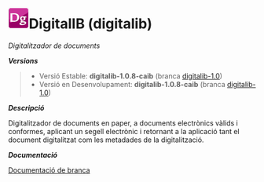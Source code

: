 # ![Logo](https://github.com/GovernIB/maven/blob/binaris/digitalib/logo.png)DigitalIB (digitalib)
 *Digitalitzador de documents*
 
 ***Versions***

> - Versió Estable: __digitalib-1.0.8-caib__ (branca [digitalib-1.0](../../tree/digitalib-1.0))
> - Versió en Desenvolupament: __digitalib-1.0.8-caib__ (branca [digitalib-1.0](../../tree/digitalib-1.0))


***Descripció***

Digitalitzador de documents en paper, a documents electrònics vàlids i conformes, aplicant un segell electrònic i retornant a la aplicació tant el document digitalitzat com les metadades de la digitalització.

***Documentació***

[Documentació de branca](../../tree/digitalib-1.0/README.md#documentaci%C3%B3)

